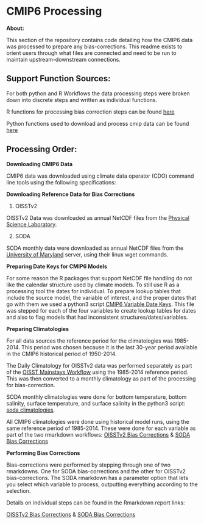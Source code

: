 
# CMIP6 Processing

**About:**

This section of the repository contains code detailing how the CMIP6 data was processed to 
prepare any bias-corrections. This readme exists to orient users through what files are connected 
and need to be run to maintain upstream-downstream connections.

## Support Function Sources:

For both python and R Workflows the data processing steps were broken down into discrete steps
and written as individual functions. 

R functions for processing bias correction steps can be found [here](https://github.com/gulfofmaine/sdm_workflow/blob/main/CMIP6_processing/R/sdm_workflow_funs.R)

Python functions used to download and process cmip data can be found [here](https://github.com/gulfofmaine/sdm_workflow/blob/main/CMIP6_processing/fcts.py)


## Processing Order:

**Downloading CMIP6 Data**

CMIP6 data was downloaded using climate data operator (CDO) command line tools using the following 
specifications:

**Downloading Reference Data for Bias Corrections**

 1. OISSTv2
 
 OISSTv2 Data was downloaded as annual NetCDF files from the [Physical Science Laboratory](https://psl.noaa.gov/data/gridded/data.noaa.oisst.v2.highres.html).
 
 2. SODA
 
 SODA monthly data were downloaded as annual NetCDF files from the [University of Maryland](https://www2.atmos.umd.edu/~ocean/index_files/soda3.4.2_mn_download_b.htm) server, using their linux wget commands.
 
 **Preparing Date Keys for CMIP6 Models**

For some reason the R packages that support NetCDF file handling do not like the calendar structure
used by climate models. To still use R as a processing tool the dates for individual. To prepare
lookup tables that include the source model, the variable of interest, and the proper dates that 
go with them we used a python3 script [CMIP6 Variable Date Keys](https://github.com/gulfofmaine/sdm_workflow/blob/main/CMIP6_processing/date_key.py). This file 
was stepped for each of the four variables to create lookup tables for dates and also to flag 
models that had inconsistent structures/dates/variables.

**Preparing Climatologies**

For all data sources the reference period for the climatologies was 1985-2014. This
period was chosen because it is the last 30-year period available in the CMIP6 historical
period of 1950-2014.

The Daily Climatology for OISSTv2 data was performed separately as part of the [OISST Mainstays Workflow](https://github.com/adamkemberling/oisst_mainstays) using the 1985-2014 reference period. 
This was then converted to a monthly climatology as part of the processing for bias-correction.

SODA monthly climatologies were done for bottom temperature,  bottom salinity, surface temperature, 
and surface salinity in the python3 script: [soda climatologies](https://github.com/gulfofmaine/sdm_workflow/blob/main/CMIP6_processing/soda_climatology.py).

All CMIP6 climatologies were done using historical model runs, using the same reference period of 
1985-2014. These were done for each variable as part of the two rmarkdown workflows:
[OISSTv2 Bias Corrections](https://gulfofmaine.github.io/sdm_workflow/CMIP6_processing/R/CMIP_OISST_bias_corrections.html) & [SODA Bias Corrections](https://gulfofmaine.github.io/sdm_workflow/CMIP6_processing/R/CMIP_SODA_bias_corrections.html)

**Performing Bias Corrections**

Bias-corrections were performed by stepping through one of two rmarkdowns. One for SODA bias-corrections
and the other for OISSTv2 bias-corrections. The SODA rmarkdown has a parameter option that lets you 
select which variable to process, outputting everything according to the selection.

Details on individual steps can be found in the Rmarkdown report links:

[OISSTv2 Bias Corrections](https://gulfofmaine.github.io/sdm_workflow/CMIP6_processing/R/CMIP_OISST_bias_corrections.html) & [SODA Bias Corrections](https://gulfofmaine.github.io/sdm_workflow/CMIP6_processing/R/CMIP_SODA_bias_corrections.html)
